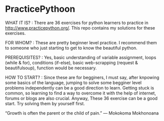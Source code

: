 # PracticePythoon

WHAT IT IS? :
There are 36 exercises for python learners to practice in http://www.practicepython.org/.
This repo contains my solutions for these exercises. 
              
FOR WHOM? : 
These are pretty beginner level practice. 
I recommend them to someone who just starting to get to know the beautiful python.

PREREQUISITES? :
Yes, basic understanding of variable assignment, loops (while & for), conditions (if-else), basic web-scrapping (request                  & beautifulsoup), function would be necessary. 

HOW TO START? : 
Since these are for begginers, I must say, after knpowing some basics of the language, jumping to solve some begginer                     level problems independently can be a good direction to learn. Getting stuck is common, so learning to find a way to                       overcome it with the help of internet, forums or blogs are also crucial. Anyway, These 36 exercise can be a good start.                   Try solving them by yourself first. 






“Growth is often the parent or the child of pain.”
― Mokokoma Mokhonoana
     

